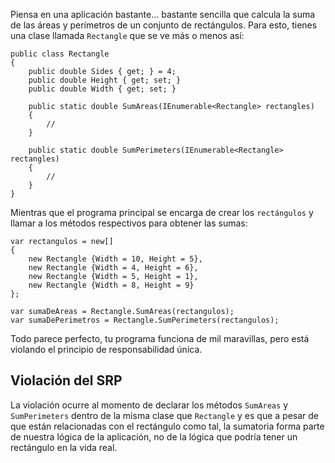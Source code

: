 Piensa en una aplicación bastante... bastante sencilla que calcula la suma de las áreas y perímetros de un conjunto de rectángulos. Para esto, tienes una clase llamada `Rectangle` que se ve más o menos así:

```
public class Rectangle
{
    public double Sides { get; } = 4;
    public double Height { get; set; }
    public double Width { get; set; }

    public static double SumAreas(IEnumerable<Rectangle> rectangles)
    {
        //   
    }

    public static double SumPerimeters(IEnumerable<Rectangle> rectangles)
    {
        //
    }
}
```

Mientras que el programa principal se encarga de crear los `rectángulos` y llamar a los métodos respectivos para obtener las sumas:

```
var rectangulos = new[]
{
    new Rectangle {Width = 10, Height = 5},
    new Rectangle {Width = 4, Height = 6},
    new Rectangle {Width = 5, Height = 1},
    new Rectangle {Width = 8, Height = 9}
};

var sumaDeAreas = Rectangle.SumAreas(rectangulos);
var sumaDePerimetros = Rectangle.SumPerimeters(rectangulos);
```  

Todo parece perfecto, tu programa funciona de mil maravillas, pero está violando el principio de responsabilidad única.  

## Violación del SRP  
La violación ocurre al momento de declarar los métodos `SumAreas` y `SumPerimeters` dentro de la misma clase que `Rectangle` y es que a pesar de que están relacionadas con el rectángulo como tal, la sumatoria forma parte de nuestra lógica de la aplicación, no de la lógica que podría tener un rectángulo en la vida real.  
